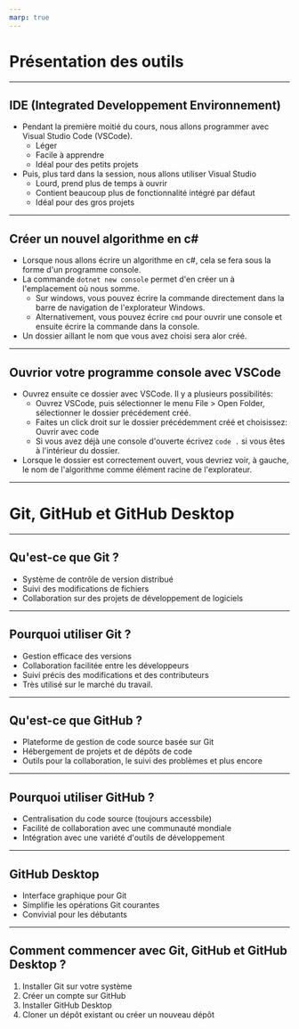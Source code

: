 ```yaml
---
marp: true
---
```


# Présentation des outils

---

## IDE (Integrated Developpement Environnement)
- Pendant la première moitié du cours, nous allons programmer avec Visual Studio Code (VSCode).
  - Léger
  - Facile à apprendre
  - Idéal pour des petits projets
- Puis, plus tard dans la session, nous allons utiliser Visual Studio
  - Lourd, prend plus de temps à ouvrir
  - Contient beaucoup plus de fonctionnalité intégré par défaut
  - Idéal pour des gros projets

---

## Créer un nouvel algorithme en c#
- Lorsque nous allons écrire un algorithme en c#, cela se fera sous la forme d'un programme console.
- La commande `dotnet new console` permet d'en créer un à l'emplacement où nous somme.
  - Sur windows, vous pouvez écrire la commande directement dans la barre de navigation de l'explorateur Windows.
  - Alternativement, vous pouvez écrire `cmd` pour ouvrir une console et ensuite écrire la commande dans la console.
- Un dossier aillant le nom que vous avez choisi sera alor créé.

---

## Ouvrior votre programme console avec VSCode
- Ouvrez ensuite ce dossier avec VSCode. Il y a plusieurs possibilités:
  - Ouvrez VSCode, puis sélectionner le menu File > Open Folder, sélectionner le dossier précédement créé.
  - Faites un click droit sur le dossier précédemment créé et choisissez: Ouvrir avec code
  - Si vous avez déjà une console d'ouverte écrivez `code .` si vous êtes à l'intérieur du dossier.
- Lorsque le dossier est correctement ouvert, vous devriez voir, à gauche, le nom de l'algorithme comme élément racine de l'explorateur.


---

# Git, GitHub et GitHub Desktop

---

## Qu'est-ce que Git ?
- Système de contrôle de version distribué
- Suivi des modifications de fichiers
- Collaboration sur des projets de développement de logiciels

---

## Pourquoi utiliser Git ?
- Gestion efficace des versions
- Collaboration facilitée entre les développeurs
- Suivi précis des modifications et des contributeurs
- Très utilisé sur le marché du travail.

---

## Qu'est-ce que GitHub ?
- Plateforme de gestion de code source basée sur Git
- Hébergement de projets et de dépôts de code
- Outils pour la collaboration, le suivi des problèmes et plus encore

---

## Pourquoi utiliser GitHub ?
- Centralisation du code source (toujours accessbile)
- Facilité de collaboration avec une communauté mondiale
- Intégration avec une variété d'outils de développement

---

## GitHub Desktop
- Interface graphique pour Git
- Simplifie les opérations Git courantes
- Convivial pour les débutants

---

## Comment commencer avec Git, GitHub et GitHub Desktop ?
1. Installer Git sur votre système
2. Créer un compte sur GitHub
3. Installer GitHub Desktop
4. Cloner un dépôt existant ou créer un nouveau dépôt


